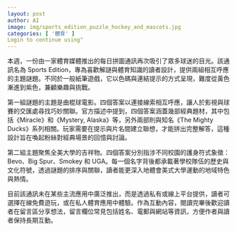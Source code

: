 ```yaml
---
layout: post
author: AI
image: img/sports_edition_puzzle_hockey_and_mascots.jpg
categories: [ '體育' ]
Login to continue using"
---
```

本週，一份由一家體育媒體推出的每日拼圖通訊再次吸引了眾多球迷的目光。該通訊名為 Sports Edition，專為喜歡解謎與體育知識的讀者設計，提供兩組相互呼應的主題謎題。不同於一般紙筆遊戲，它以色碼與連結提示的方式呈現，難度從黃色漸進到紫色，兼顧樂趣與挑戰。

第一組謎題的主題是曲棍球電影。四個答案以連接線索相互呼應，讓人於影視與球賽的交匯處尋找巧妙關聯。官方描述中提到，四個答案涵蓋幾部經典題材，其中包括《Miracle》和《Mystery, Alaska》等，另外兩部則與知名《The Mighty Ducks》系列相關。玩家需要在提示與片名間建立聯想，才能拼出完整解答，這種設計旨在喚起粉絲對經典場景的回憶與討論。

第二組主題聚焦全美大學的吉祥物。四個答案分別指涉不同校園的護身符式象徵：Bevo、Big Spur、Smokey 和 UGA。每一個名字背後都承載著學校隊伍的歷史與文化符號，透過謎題的排序與關聯，讀者能更深入地體會美式大學運動的地域特色與熱情。

目前該通訊未在某些主流應用中廣泛推出，而是透過私有或線上平台提供，讀者可選擇在線免費遊玩，或在私人體育應用中體驗。作為互動內容，閱讀完畢後歡迎讀者在留言區分享想法，留言欄位常見包括姓名、電郵與網站等資訊，方便作者與讀者保持長期互動。